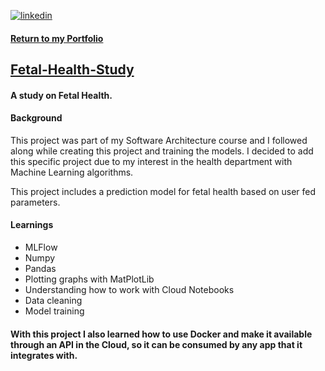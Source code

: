 [![linkedin](https://img.shields.io/badge/linkedin-0A66C2?style=for-the-badge&logo=linkedin&logoColor=white)](https://www.linkedin.com/in/matheus-perches/)

#### [Return to my Portfolio](https://github.com/matheusperches/matheusperches.github.io) 

## [Fetal-Health-Study](https://github.com/matheusperches/Fetal-health-study)

#### A study on Fetal Health. 

#### Background
This project was part of my Software Architecture course and I followed along while creating this project and training the models. I decided to add this specific project due to my interest in the health department with Machine Learning algorithms.

This project includes a prediction model for fetal health based on user fed parameters.

#### Learnings
- MLFlow
- Numpy 
- Pandas
- Plotting graphs with MatPlotLib
- Understanding how to work with Cloud Notebooks
- Data cleaning 
- Model training

#### With this project I also learned how to use Docker and make it available through an API in the Cloud, so it can be consumed by any app that it integrates with.



